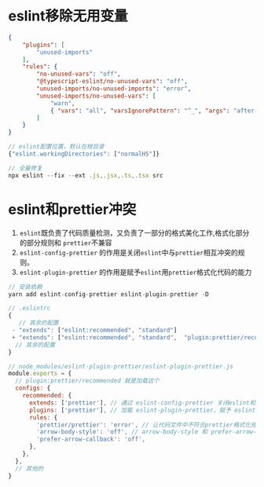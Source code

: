 # eslint移除无用变量
```json
{
    "plugins": [
        "unused-imports"
    ],
    "rules": {
        "no-unused-vars": "off",
        "@typescript-eslint/no-unused-vars": "off",
		"unused-imports/no-unused-imports": "error",
		"unused-imports/no-unused-vars": [
			"warn",
			{ "vars": "all", "varsIgnorePattern": "^_", "args": "after-used", "argsIgnorePattern": "^_" }
		]
    }
}
```
```js
// eslint配置位置，默认在根目录
{"eslint.workingDirectories": ["normalH5"]}
```
```js
// 全量修复
npx eslint --fix --ext .js,.jsx,.ts,.tsx src
```
# eslint和prettier冲突
1. `eslint`既负责了代码质量检测，又负责了一部分的格式美化工作,格式化部分的部分规则和 `prettier`不兼容
2. `eslint-config-prettier` 的作用是关闭`eslint`中与`prettier`相互冲突的规则。
3. `eslint-plugin-prettier` 的作用是赋予`eslint`用`prettier`格式化代码的能力
```js
// 安装依赖
yarn add eslint-config-prettier eslint-plugin-prettier -D

// .eslintrc
{
   // 其余的配置
 - "extends": ["eslint:recommended", "standard"]
 + "extends": ["eslint:recommended", "standard",  "plugin:prettier/recommended"]
  // 其余的配置
}
```
```js
// node_modules/eslint-plugin-prettier/eslint-plugin-prettier.js
module.exports = {
  // plugin:prettier/recommended 就是加载这个
  configs: {
    recommended: {
      extends: ['prettier'], // 通过 eslint-config-prettier 关闭eslint和prettier 相冲突的规则
      plugins: ['prettier'], // 加载 eslint-plugin-prettier，赋予 eslint 用 prettier 格式化文档的功能
      rules: {
        'prettier/prettier': 'error', // 让代码文件中不符合prettier格式化规则的都标记为错误，结合vscode-eslint插件便可以看到这些错误被标记为红色，当运行eslint --fix 命令时，将自动修复这些错误
        'arrow-body-style': 'off', // arrow-body-style 和 prefer-arrow-callback: 这两个规则在eslint 和 prettier 中存在不可解决的冲突，所以关闭掉。
        'prefer-arrow-callback': 'off',
      },
    },
  },
  // 其他的
}
```